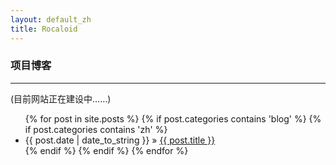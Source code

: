 ```yaml
---
layout: default_zh
title: Rocaloid
---
```


### 项目博客

---

(目前网站正在建设中……)

<div id="home">
	<ul class="posts">
	{% for post in site.posts %}
		{% if post.categories contains 'blog' %}
			{% if post.categories contains 'zh' %}
				<li>
					<span>{{ post.date | date_to_string }}</span> &raquo; <a href="{{ post.url }}">{{ post.title }}</a>
					<!--<p>{{ post.excerpt }}</p>-->
				</li>
			{% endif %}
		{% endif %}
	{% endfor %}
	</ul>
</div>

